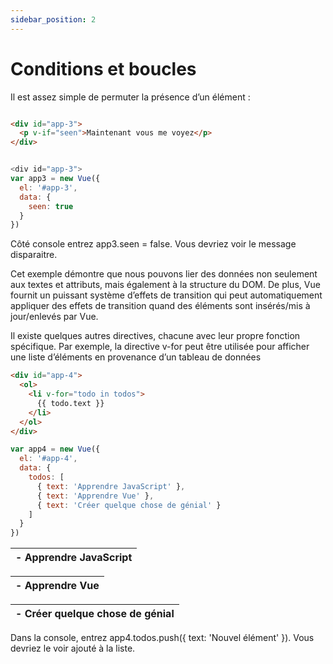 ```yaml
---
sidebar_position: 2
---
```

# Conditions et boucles

Il est assez simple de permuter la présence d’un élément :

```html

<div id="app-3">
  <p v-if="seen">Maintenant vous me voyez</p>
</div>

```

```js

<div id="app-3">
var app3 = new Vue({
  el: '#app-3',
  data: {
    seen: true
  }
})

```
Côté console entrez app3.seen = false. Vous devriez voir le message disparaitre.

Cet exemple démontre que nous pouvons lier des données non seulement aux textes et attributs, mais également à la structure du DOM. De plus, Vue fournit un puissant système d’effets de transition qui peut automatiquement appliquer des effets de transition quand des éléments sont insérés/mis à jour/enlevés par Vue.

Il existe quelques autres directives, chacune avec leur propre fonction spécifique. Par exemple, la directive v-for peut être utilisée pour afficher une liste d’éléments en provenance d’un tableau de données

```html
<div id="app-4">
  <ol>
    <li v-for="todo in todos">
      {{ todo.text }}
    </li>
  </ol>
</div>

```

```js
var app4 = new Vue({
  el: '#app-4',
  data: {
    todos: [
      { text: 'Apprendre JavaScript' },
      { text: 'Apprendre Vue' },
      { text: 'Créer quelque chose de génial' }
    ]
  }
})

```
| - Apprendre JavaScript             |
|----------------------------------------------------------------------------------- |

| - Apprendre Vue    |         
|----------------------------------------------------------------------------------- |

| - Créer quelque chose de génial  |          
|----------------------------------------------------------------------------------- |

Dans la console, entrez app4.todos.push({ text: 'Nouvel élément' }). Vous devriez le voir ajouté à la liste.
